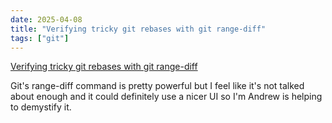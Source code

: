 ```yaml
---
date: 2025-04-08
title: "Verifying tricky git rebases with git range-diff"
tags: ["git"]
---
```


[Verifying tricky git rebases with git range-diff](https://andrewlock.net/verifiying-tricky-git-rebases-with-range-diffs/)

Git's range-diff command is pretty powerful but I feel like it's not talked about enough and it could definitely use a nicer UI so I'm Andrew is helping to demystify it.
